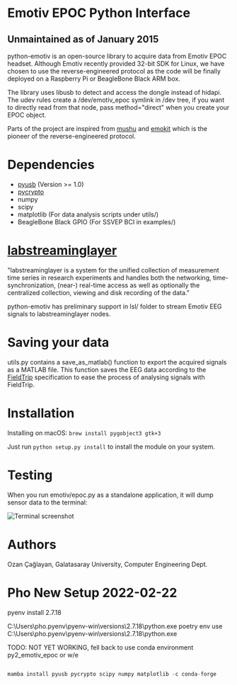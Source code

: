 Emotiv EPOC Python Interface
============================

Unmaintained as of January 2015
-------------

python-emotiv is an open-source library to acquire data from Emotiv EPOC headset.
Although Emotiv recently provided 32-bit SDK for Linux, we have chosen
to use the reverse-engineered protocol as the code will be finally deployed
on a Raspberry Pi or BeagleBone Black ARM box.

The library uses libusb to detect and access the dongle instead of hidapi. The
udev rules create a /dev/emotiv\_epoc symlink in /dev tree, if you want to
directly read from that node, pass method="direct" when you create your EPOC
object.

Parts of the project are inspired from
[mushu](https://github.com/venthur/mushu) and
[emokit](https://github.com/openyou/emokit) which is the pioneer of the
reverse-engineered protocol.

Dependencies
============

* [pyusb](http://sourceforge.net/projects/pyusb) (Version >= 1.0)
* [pycrypto](https://www.dlitz.net/software/pycrypto)
* numpy
* scipy
* matplotlib (For data analysis scripts under utils/)
* BeagleBone Black GPIO (For SSVEP BCI in examples/)

[labstreaminglayer](https://code.google.com/p/labstreaminglayer)
================================================================

"labstreaminglayer is a system for the unified collection of measurement time series
in research experiments and handles both the networking, time-synchronization,
(near-) real-time access as well as optionally the centralized collection,
viewing and disk recording of the data."

python-emotiv has preliminary support in lsl/ folder to stream Emotiv EEG signals to
labstreaminglayer nodes.

Saving your data
================

utils.py contains a save_as_matlab() function to export the acquired signals
as a MATLAB file. This function saves the EEG data according to the
[FieldTrip](http://fieldtrip.fcdonders.nl)
specification to ease the process of analysing signals with FieldTrip.

Installation
============

Installing on macOS:
```brew install pygobject3 gtk+3```

Just run ```python setup.py install``` to install the module on your system.

Testing
=======

When you run emotiv/epoc.py as a standalone application, it will dump sensor data
to the terminal:

![Terminal screenshot](https://raw.github.com/ozancaglayan/python-emotiv/master/doc/sc_console.png)

Authors
=======

Ozan Çağlayan, Galatasaray University, Computer Engineering Dept.


# Pho New Setup 2022-02-22

pyenv install 2.7.18

C:\Users\pho\.pyenv\pyenv-win\versions\2.7.18\python.exe
poetry env use C:\Users\pho\.pyenv\pyenv-win\versions\2.7.18\python.exe

TODO: NOT YET WORKING, fell back to use conda environment py2_emotiv_epoc or w/e

```python

mamba install pyusb pycrypto scipy numpy matplotlib -c conda-forge

```